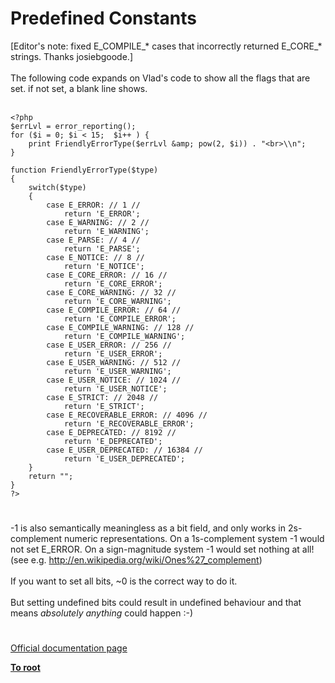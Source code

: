 # Predefined Constants



[Editor&apos;s note: fixed E_COMPILE_* cases that incorrectly returned E_CORE_* strings. Thanks josiebgoode.]<br><br>The following code expands on Vlad&apos;s code to show all the flags that are set.  if not set, a blank line shows.<br><br>

```
<?php
$errLvl = error_reporting();
for ($i = 0; $i < 15;  $i++ ) {
    print FriendlyErrorType($errLvl &amp; pow(2, $i)) . "<br>\\n"; 
}

function FriendlyErrorType($type)
{
    switch($type)
    {
        case E_ERROR: // 1 //
            return 'E_ERROR';
        case E_WARNING: // 2 //
            return 'E_WARNING';
        case E_PARSE: // 4 //
            return 'E_PARSE';
        case E_NOTICE: // 8 //
            return 'E_NOTICE';
        case E_CORE_ERROR: // 16 //
            return 'E_CORE_ERROR';
        case E_CORE_WARNING: // 32 //
            return 'E_CORE_WARNING';
        case E_COMPILE_ERROR: // 64 //
            return 'E_COMPILE_ERROR';
        case E_COMPILE_WARNING: // 128 //
            return 'E_COMPILE_WARNING';
        case E_USER_ERROR: // 256 //
            return 'E_USER_ERROR';
        case E_USER_WARNING: // 512 //
            return 'E_USER_WARNING';
        case E_USER_NOTICE: // 1024 //
            return 'E_USER_NOTICE';
        case E_STRICT: // 2048 //
            return 'E_STRICT';
        case E_RECOVERABLE_ERROR: // 4096 //
            return 'E_RECOVERABLE_ERROR';
        case E_DEPRECATED: // 8192 //
            return 'E_DEPRECATED';
        case E_USER_DEPRECATED: // 16384 //
            return 'E_USER_DEPRECATED';
    }
    return "";
}
?>
```
  

#

-1 is also semantically meaningless as a bit field, and only works in 2s-complement numeric representations.  On a 1s-complement system -1 would not set E_ERROR.  On a sign-magnitude system -1 would set nothing at all! (see e.g. http://en.wikipedia.org/wiki/Ones%27_complement)<br><br>If you want to set all bits, ~0 is the correct way to do it.<br><br>But setting undefined bits could result in undefined behaviour and that means *absolutely anything* could happen :-)  

#

[Official documentation page](https://www.php.net/manual/en/errorfunc.constants.php)

**[To root](/README.md)**